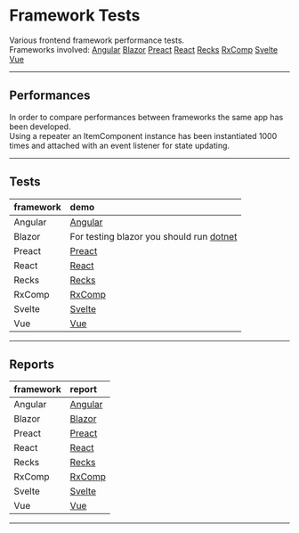 # Framework Tests

Various frontend framework performance tests.  
Frameworks involved: 
[Angular](https://angular.io/) 
[Blazor](https://dotnet.microsoft.com/apps/aspnet/web-apps/blazor) 
[Preact](https://preactjs.com/) 
[React](https://it.reactjs.org/) 
[Recks](https://recks.gitbook.io/recks/) 
[RxComp](https://github.com/actarian/rxcomp) 
[Svelte](https://svelte.dev/) 
[Vue](https://vuejs.org/) 
___


## Performances
In order to compare performances between frameworks the same app has been developed.  
Using a repeater an ItemComponent instance has been instantiated 1000 times and attached with an event listener for state updating.  
___


## Tests

 framework   | demo
:------------|:----------------------------------------------------------------------------------------------|
Angular      | [Angular](https://actarian.github.io/tests/angular-test/) 
Blazor       | For testing blazor you should run [dotnet](https://github.com/actarian/tests/blazor-test/) 
Preact       | [Preact](https://actarian.github.io/tests/preact-test/) 
React        | [React](https://actarian.github.io/tests/react-test/) 
Recks        | [Recks](https://actarian.github.io/tests/recks-test/) 
RxComp       | [RxComp](https://actarian.github.io/tests/rxcomp-test/) 
Svelte       | [Svelte](https://actarian.github.io/tests/svelte-test/) 
Vue          | [Vue](https://actarian.github.io/tests/vue-test/) 
___


## Reports

 framework   | report
:------------|:----------------------------------------------------------------------------------------------|
Angular      | [Angular](https://actarian.github.io/tests/reports/angular-test.html) 
Blazor       | [Blazor](https://actarian.github.io/tests/reports/blazor-test.html) 
Preact       | [Preact](https://actarian.github.io/tests/reports/preact-test.html) 
React        | [React](https://actarian.github.io/tests/reports/react-test.html) 
Recks        | [Recks](https://actarian.github.io/tests/reports/recks-test.html) 
RxComp       | [RxComp](https://actarian.github.io/tests/reports/rxcomp-test.html) 
Svelte       | [Svelte](https://actarian.github.io/tests/reports/svelte-test.html) 
Vue          | [Vue](https://actarian.github.io/tests/reports/vue-test.html) 
___

